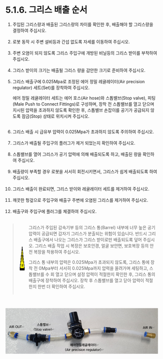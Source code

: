 ﻿# 5.1.6. 그리스 배출 순서

<ol style="list-style-type:decimal" start="1">
		<li>
            주입된 그리스량과 배출된 그리스량의 차이를 확인한 후, 배출해야 할 그리스량을 결정하여 주십시오.
        </li><br>			
		<li>
            로봇 동작 시 주변 설비등과 간섭 없도록 자세를 이동하여 주십시오. 
        </li><br>	  
        <li>
        	주변 오염이 되지 않도록 그리스 주입구에 개방된 비닐등의 그리스 받이를 부착하여 주십시오. 
        </li><br>	
        <li>
            그리스 받이의 크기는 배출될 그리스 량을 감안한 크기로 준비하여 주십시오.
        </li><br>	 
        <li>
            그리스 배출구에 0.025Mpa로 조정된 에어 정밀 레귤레이터(Air precision regulator) 세트(Set)를 장착하여 주십시오.<p>
            에어 정밀 레귤레이터 세트는 에어 호스(Air hose)와 스톱밸브(Stop valve), 피팅(Male Push to Connect Fittings)로 구성하며, 장착 전 스톱밸브를 열고 닫으며 지시된 압력을 초과하지 않도록 확인한 후, 스톱밸브 손잡이를 공기가 공급되지 않도록 잠금(Stop) 상태로 위치시켜 주십시오.
         </li><br>	 
        <li>
            그리스 배출 시 급유부 압력이 0.025Mpa가 초과하지 않도록 주의하여 주십시오.
        </li><br>	      
        <li>
            그리스가 배출될 주입구의 플러그가 제거 되었는지 확인하여 주십시오.
        </li><br>	 
        <li>
            스톱밸브를 열어 그리스가 공기 압력에 의해 배출되도록 하고, 배출된 량을 확인하여 주십시오.
        </li><br>	
        <li>
            배출량이 부족할 경우 로봇을 서서히 회전시키면서, 그리스가 쉽게 배출되도록 하여 주십시오. 
        </li><br>	
        <li>
            그리스 배출이 완료되면, 그리스 받이와 레귤레이터 세트를 제거하여 주십시오.
        </li><br>	
        <li>
            깨끗한 헝겊으로 주입구와 배출구 주변에 오염된 그리스를 제거하여 주십시오.
        </li><br>
        <li>
            배출구와 주입구에 플러그를 체결하여 주십시오.
        </li><br>	
</ol>


<blockquote>
<table border="0">
<thead>
  <tr>
    <td>
    <div align="center">
     <img src="../../_assets/주의표시.png" width = 80 height = 80>
    </div>
    </td> 
    <td colspan="4">그리스가 주입된 감속기부 등의 그리스 통(Barrel) 내부에 너무 높은 공기 압력이 공급되면 갑자기 그리스가 분출되는 위험이 있습니다. 반드시 그리스 배출구에서 나오는 그리스가 그리스 받이로만 배출되도록 덮어 주십시오. 그리스 배출 작업 시 복장은 보호안경, 얼굴 보안면, 보호복장 등의 안전 복장을 착용하여 주십시오.

그리스 통 내부의 압력은 0.025Mpa가 초과되지 않도록, 그리스 통에 장착 전  0Mpa부터 서서히 0.025Mpa까지 압력을 올려가며 세팅하고, 스톱밸브를 수 회 열고 닫으며 설정 압력이 적절한지 확인한 후, 그리스 통의 배출구에 장착하여 주십시오. 장착 후 스톱밸브를 열고 닫아 압력이 적절한지 한번 더 확인하여 주십시오.
</td>
  </tr>
</thead>
</table>  
</blockquote>
<br>

![](../../_assets/그림_5.1.8_그리스_배출_순서.png  )

